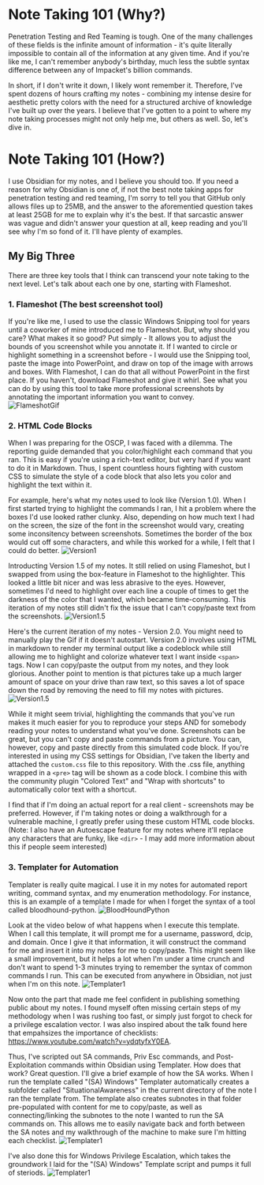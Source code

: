 # Note Taking 101 (Why?)
Penetration Testing and Red Teaming is tough. One of the many challenges of these fields is the infinite amount of information - it's quite literally impossible to contain all of the information at any given time. And if you're like me, I can't remember anybody's birthday, much less the subtle syntax difference between any of Impacket's billion commands.  

In short, if I don't write it down, I likely wont remember it. Therefore, I've spent dozens of hours crafting my notes - combining my intense desire for aesthetic pretty colors with the need for a structured archive of knowledge I've built up over the years. I believe that I've gotten to a point to where my note taking processes might not only help me, but others as well. So, let's dive in.
 
# Note Taking 101 (How?)
I use Obsidian for my notes, and I believe you should too. If you need a reason for why Obsidian is one of, if not the best note taking apps for penetration testing and red teaming, I'm sorry to tell you that GitHub only allows files up to 25MB, and the answer to the aforementied question takes at least 25GB for me to explain why it's the best. If that sarcastic answer was vague and didn't answer your question at all, keep reading and you'll see why I'm so fond of it. I'll have plenty of examples.

## My Big Three
There are three key tools that I think can transcend your note taking to the next level. Let's talk about each one by one, starting with Flameshot. 

### 1. Flameshot (The best screenshot tool)
If you're like me, I used to use the classic Windows Snipping tool for years until a coworker of mine introduced me to Flameshot. But, why should you care? What makes it so good? Put simply - It allows you to adjust the bounds of you screenshot while you annotate it. If I wanted to circle or highlight something in a screenshot before - I would use the Snipping tool, paste the image into PowerPoint, and draw on top of the image with arrows and boxes. With Flameshot, I can do that all without PowerPoint in the first place. If you haven't, download Flameshot and give it whirl. See what you can do by using this tool to take more professional screenshots by annotating the important information you want to convey.  
![FlameshotGif](/media/Flameshot.gif)




### 2. HTML Code Blocks 
When I was preparing for the OSCP, I was faced with a dilemma. The reporting guide demanded that you color/highlight each command that you ran. This is easy if you're using a rich-text editor, but very hard if you want to do it in Markdown. Thus, I spent countless hours fighting with custom CSS to simulate the style of a code block that also lets you color and highlight the text within it.

For example, here's what my notes used to look like (Version 1.0). When I first started trying to highlight the commands I ran, I hit a problem where the boxes I'd use looked rather clunky. Also, depending on how much text I had on the screen, the size of the font in the screenshot would vary, creating some inconsitency between screenshots. Sometimes the border of the box would cut off some characters, and while this worked for a while, I felt that I could do better.
![Version1](/media/version1.png)

Introducting Version 1.5 of my notes. It still relied on using Flameshot, but I swapped from using the box-feature in Flameshot to the highlighter. This looked a little bit nicer and was less abrasive to the eyes. However, sometimes I'd need to highlight over each line a couple of times to get the darkness of the color that I wanted, which became time-consuming. This iteration of my notes still didn't fix the issue that I can't copy/paste text from the screenshots.
![Version1.5](/media/version1point5.png)

Here's the current iteration of my notes - Version 2.0. You might need to manually play the Gif if it doesn't autostart. Version 2.0 involves using HTML in markdown to render my terminal output like a codeblock while still allowing me to highlight and colorize whatever text I want inside `<span>` tags. Now I can copy/paste the output from my notes, and they look glorious. Another point to mention is that pictures take up a much larger amount of space on your drive than raw text, so this saves a lot of space down the road by removing the need to fill my notes with pictures.
![Version1.5](/media/version2.gif)


While it might seem trivial, highlighting the commands that you've run makes it much easier for you to reproduce your steps AND for somebody reading your notes to understand what you've done. Screenshots can be great, but you can't copy and paste commands from a picture. You can, however, copy and paste directly from this simulated code block. If you're interested in using my CSS settings for Obsidian, I've taken the liberty and attached the `custom.css` file to this repository. With the .css file, anything wrapped in a `<pre>` tag will be shown as a code block. I combine this with the community plugin "Colored Text" and "Wrap with shortcuts" to automatically color text with a shortcut.  

I find that if I'm doing an actual report for a real client - screenshots may be preferred. However, if I'm taking notes or doing a walkthrough for a vulnerable machine, I greatly prefer using these custom HTML code blocks. (Note: I also have an Autoescape feature for my notes where it'll replace any characters that are funky, like `<dir>` - I may add more information about this if people seem interested)

 
### 3. Templater for Automation
Templater is really quite magical. I use it in my notes for automated report writing, command syntax, and my enumeration methodology. For instance, this is an example of a template I made for when I forget the syntax of a tool called bloodhound-python. 
![BloodHoundPython](/media/bloodhoundpython.png)

Look at the video below of what happens when I execute this template. When I call this template, it will prompt me for a username, password, dcip, and domain. Once I give it that information, it will construct the command for me and insert it into my notes for me to copy/paste. This might seem like a small improvement, but it helps a lot when I'm under a time crunch and don't want to spend 1-3 minutes trying to remember the syntax of common commands I run. This can be executed from anywhere in Obsidian, not just when I'm on this note.
![Templater1](/media/templater1.gif)


Now onto the part that made me feel confident in publishing something public about my notes. I found myself often missing certain steps of my methodology when I was rushing too fast, or simply just forgot to check for a privilege escalation vector. I was also inspired about the talk found here that empahsizes the importance of checklists: https://www.youtube.com/watch?v=ydqtyfxY0EA. 

Thus, I've scripted out SA commands, Priv Esc commands, and Post-Exploitation commands within Obsidian using Templater. How does that work? Great question. I'll give a brief example of how the SA works. When I run the template called "(SA) Windows" Templater automatically creates a subfolder called "SituationalAwareness" in the current directory of the note I ran the template from. The template also creates subnotes in that folder pre-populated with content for me to copy/paste, as well as connecting/linking the subnotes to the note I wanted to run the SA commands on. This allows me to easily navigate back and forth between the SA notes and my walkthrough of the machine to make sure I'm hitting each checklist.
![Templater1](/media/templater2.gif)


I've also done this for Windows Privilege Escalation, which takes the groundwork I laid for the "(SA) Windows" Template script and pumps it full of steriods. 
![Templater1](/media/templater3.gif)
